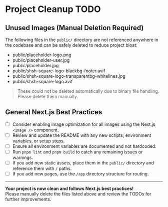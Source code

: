 # Project Cleanup TODO

## Unused Images (Manual Deletion Required)
The following files in the `public/` directory are not referenced anywhere in the codebase and can be safely deleted to reduce project bloat:
- public/placeholder-logo.png
- public/placeholder-user.jpg
- public/placeholder.jpg
- public/shsh-square-logo-blackbg-footer.avif
- public/shsh-square-logo-transparentbg-whitelines.jpg
- public/shsh-square-logo.avif

> These could not be deleted automatically due to binary file handling. Please delete them manually.

## General Next.js Best Practices
- [ ] Consider enabling image optimization for all images using the Next.js `<Image />` component.
- [ ] Review and update the README with any new scripts, environment variables, or setup steps.
- [ ] Ensure all environment variables are documented and not hardcoded.
- [ ] Run `pnpm lint` and `pnpm build` to catch any remaining issues or warnings.
- [ ] If you add new static assets, place them in the `public/` directory and reference them with `/` paths.
- [ ] If you add new pages, use the `/app` directory structure for routing.

---

**Your project is now clean and follows Next.js best practices!**  
Please manually delete the files listed above and review the TODOs for further improvements. 